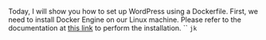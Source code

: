 Today, I will show you how to set up WordPress using a Dockerfile. First, we need to install Docker Engine on our Linux machine. Please refer to the documentation at [this link](https://docs.docker.com/engine/install/ubuntu/) to perform the installation.
``
```jk```
